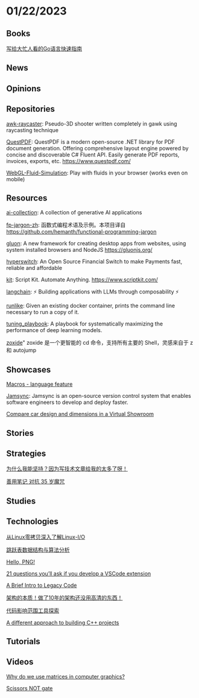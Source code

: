 # 01/22/2023

## Books
[写给大忙人看的Go语言快速指南](https://code-zatan.gitbook.io/a-quick-guide-to-the-go-programming-language-for-busy-coders/)

## News

## Opinions

## Repositories
[awk-raycaster](https://github.com/TheMozg/awk-raycaster): Pseudo-3D shooter written completely in gawk using raycasting technique

[QuestPDF](https://github.com/QuestPDF/QuestPDF): QuestPDF is a modern open-source .NET library for PDF document generation. Offering comprehensive layout engine powered by concise and discoverable C# Fluent API. Easily generate PDF reports, invoices, exports, etc. https://www.questpdf.com/

[WebGL-Fluid-Simulation](https://github.com/PavelDoGreat/WebGL-Fluid-Simulation): Play with fluids in your browser (works even on mobile)

## Resources
[ai-collection](https://github.com/ai-collection/ai-collection): A collection of generative AI applications

[fp-jargon-zh](https://github.com/shfshanyue/fp-jargon-zh): 函数式编程术语及示例。本项目译自 https://github.com/hemanth/functional-programming-jargon

[gluon](https://github.com/gluon-framework/gluon): A new framework for creating desktop apps from websites, using system installed browsers and NodeJS https://gluonjs.org/

[hyperswitch](https://github.com/juspay/hyperswitch): An Open Source Financial Switch to make Payments fast, reliable and affordable

[kit](https://github.com/johnlindquist/kit): Script Kit. Automate Anything. https://www.scriptkit.com/

[langchain](https://github.com/hwchase17/langchain): ⚡ Building applications with LLMs through composability ⚡

[runlike](https://github.com/lavie/runlike): Given an existing docker container, prints the command line necessary to run a copy of it.

[tuning_playbook](https://github.com/google-research/tuning_playbook): A playbook for systematically maximizing the performance of deep learning models.

[zoxide](https://gitee.com/mirrors/zoxide)" zoxide 是一个更智能的 cd 命令，支持所有主要的 Shell，灵感来自于 z 和 autojump

## Showcases
[Macros - language feature](https://pldb.com/features/hasMacros.html)

[Jamsync](https://jamsync.dev/about): Jamsync is an open-source version control system that enables software engineers to develop and deploy faster.

[Compare car design and dimensions in a Virtual Showroom](https://www.carsized.com/en/)

## Stories

## Strategies
[为什么我能坚持？因为写技术文章给我的太多了呀！](https://juejin.cn/post/7185891954083758136)

[善用笔记 对抗 35 岁魔咒](https://juejin.cn/post/7185895295862898747)

## Studies

## Technologies
[从Linux零拷贝深入了解Linux-I/O](https://mp.weixin.qq.com/s/TFZkwcNfUy425Nbh055qrg)

[跳跃表数据结构与算法分析](https://juejin.cn/post/7189091486247518265)

[Hello, PNG!](https://www.da.vidbuchanan.co.uk/blog/hello-png.html)

[21 questions you’ll ask if you develop a VSCode extension](https://www.promyze.com/21-questions-youll-ask-if-you-code-a-vscode-extension/)

[A Brief Intro to Legacy Code](https://hackernoon.com/a-brief-intro-to-legacy-code)

[架构的本质！做了10年的架构还没用高清的东西！](https://mp.weixin.qq.com/s/2Pb9imMttjZBneluJU_Qxg)

[代码影响范围工具探索](https://my.oschina.net/u/4090830/blog/6383872)

[A different approach to building C++ projects](https://rachelbythebay.com/bb/)

## Tutorials

## Videos
[Why do we use matrices in computer graphics?](https://www.youtube.com/watch?v=N3W_56DFxjI)

[Scissors NOT gate](https://www.youtube.com/watch?v=uVS7YGSKmJM)
